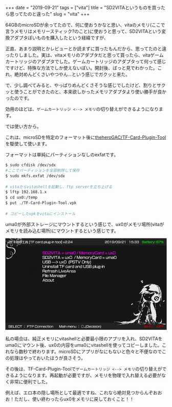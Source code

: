 +++
date = "2019-09-21"
tags = ["vita"]
title = "SD2VITAというものを買ったら思ってたのと違った"
slug = "vita"
+++

64GBのmicroSDが余ってたので、何に使おうかなと思い、vitaのメモリ(ここで言うメモリはメモリースティック?のこと)に使おうと思って、SD2VITAという変換アダプタぽいものを購入したという経緯ですが、

正直、あまり説明とかレビューとか読まずに買ったもんだから、思ってたのと違ったりしました。実は、vitaメモリのアダプタだと思って買ったら、vitaゲームカートリッジのアダプタでした。ゲームカートリッジのアダプタって何って感じですけど、特殊な方法でしか使えないぽい。開封後、ぱっと見でわかった。これ、絶対めんどくさいやつやん...という感じでガクッと来た。

で、少し調べてみると、やっぱりめんどくさそうな感じでしたけど、割りとサクッと使うことができたのと、本来欲しかったメモリアダプタより使い勝手が良かったのです。

効用のほどは、`ゲームカートリッジ <--> メモリ`の切り替えができるようになります。

では使い方から。

これは、microSDを特定のフォーマット後に[theheroGAC/TF-Card-Plugin-Tool](https://github.com/theheroGAC/TF-Card-Plugin-Tool/releases)を駆使して使います。


フォーマットは単純にパーティションなしのexfatです。

```sh
$ sudo cfdisk /dev/sdx
#ここでパーティションを全部削除して保存
$ sudo mkfs.exfat /dev/sdx

# vitaからvitashellを起動し、ftp serverを立ち上げる
$ lftp 192.168.1.x
$ cd ux0:/temp 
$ put ./TF-Card-Plugin-Tool.vpk

# コピーしたvpkをvitaにインストール
```

uma0が外部ストレージにマウントするという感じで、ux0がメモリ場所(vitaがメモリを読み込む場所)にマウントするという感じです。

![](https://raw.githubusercontent.com/syui/img/master/old/vita-enso-TF-Card-Plugin-Tool.jpg)

私の場合は、純正メモリにvitashellと必要最小限のアプリを入れ、SD2VITAをuma0にマウント後、ux0の内容をuma0にvitashellを使ってコピーしました。これなら数秒で終わります。microSDにアプリがなにもないと色々と不便なのでこの処理はやっておいたほうが良さそう。

その後は、TF-Card-Plugin-Toolで`ゲームカートリッジ <--> メモリ`の切り替えができるようになります。再起動が必要ですが、メモリを物理で入れ替える必要がなく非常に便利でした。

例えば、エロ本の隠し場所として最適ですね、これなら絶対見つからんぞおおお！ただし、使い終わったらux0をメモリに戻しておくこと！！

